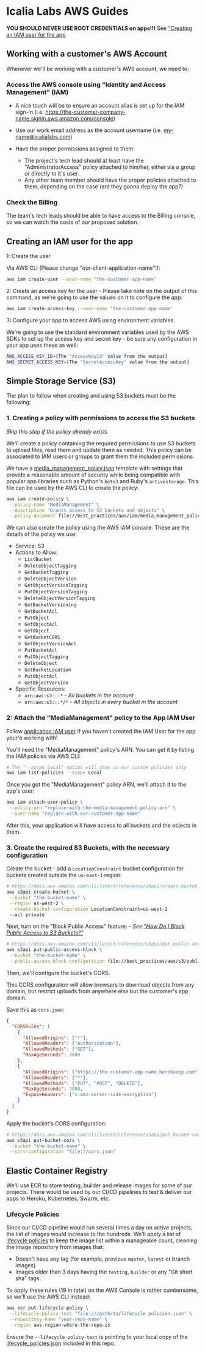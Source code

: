 # Icalia Labs AWS Guides

**YOU SHOULD NEVER USE ROOT CREDENTIALS on apps!!!** 
See ["Creating an IAM user for the app](#creating-an-iam-user-for-the-app)

## Working with a customer's AWS Account

Whenever we'll be working with a customer's AWS account, we need to:

### Access the AWS console using "Identity and Access Management" (IAM)

- A nice touch will be to ensure an account alias is set up for the IAM
    sign-in (i.e. https://the-customer-company-name.signin.aws.amazon.com/console)

- Use our work email address as the account username (i.e. my-name@icalialabs.com)

- Have the proper permissions assigned to them:
  - The project's tech lead should at least have the "AdministratorAccess"
    policy attached to him/her, either via a group or directly to it's user.
  - Any other team member should have the proper policies attached to them,
    depending on the case (are they gonna deploy the app?)

### Check the Billing

The team's tech leads should be able to have access to the Billing console, so
we can watch the costs of our proposed solution.

## Creating an IAM user for the app

1: Create the user

Via AWS CLI (Please change "our-client-application-name"!):

```bash
aws iam create-user --user-name "the-customer-app-name"
```

2: Create an access key for the user - Please take note on the output of this
command, as we're going to use the values on it to configure the app:

```bash
aws iam create-access-key --user-name "the-customer-app-name"
```

3: Configure your app to access AWS using environment variables

We're going to use the standard environment variables used by the AWS SDKs to
set up the access key and secret key - be sure any configuration in your app uses these as well:

```bash
AWS_ACCESS_KEY_ID=[The "AccessKeyId" value from the output]
AWS_SECRET_ACCESS_KEY=[The "SecretAccessKey" value from the output]
```

## Simple Storage Service (S3)

The plan to follow when creating and using S3 buckets must be the following:

### 1. Creating a policy with permissions to access the S3 buckets

*Skip this step if the policy already exists*

We'll create a policy containing the required permissions to use S3 
buckets to upload files, read them and update them as needed. This policy can be
associated to IAM users or groups to grant them the included permissions.

We have a [media_management_policy.json](aws/iam/media_management_policy.json)
template with settings that provide a reasonable amount of security while being
compatible with popular app libraries such as Python's `boto3` and Ruby's
`activestorage`. This file can be used by the AWS CLI to create the policy:

```bash
aws iam create-policy \
 --policy-name "MediaManagement" \
 --description "Grants access to S3 buckets and objects" \
 --policy-document file://best_practices/aws/iam/media_management_policy.json
```

We can also create the policy using the AWS IAM console. These are the details
of the policy we use:

- Service: S3
- Actions to Allow:
  * `ListBucket`
  * `DeleteObjectTagging`
  * `GetBucketTagging`
  * `DeleteObjectVersion`
  * `GetObjectVersionTagging`
  * `PutObjectVersionTagging`
  * `DeleteObjectVersionTagging`
  * `GetBucketVersioning`
  * `GetBucketAcl`
  * `PutObject`
  * `GetObjectAcl`
  * `GetObject`
  * `GetBucketCORS`
  * `GetObjectVersionAcl`
  * `PutBucketAcl`
  * `PutObjectTagging`
  * `DeleteObject`
  * `GetBucketLocation`
  * `PutObjectAcl`
  * `GetObjectVersion`
- Specific Resources:
  * `arn:aws:s3:::*` - *All buckets in the account*
  * `arn:aws:s3:::*/*` - *All objects in every bucket in the account*

### 2: Attach the "MediaManagement" policy to the App IAM User

Follow [application IAM user](#creating-an-iam-user-for-the-app) if you haven't
created the IAM User for the app your'e working with!

You'll need the "MediaManagement" policy's ARN. You can get it by listing
the IAM policies via AWS CLI:

```bash
# The "--scope Local" option will show us our custom policies only
aws iam list-policies --scope Local 
```

Once you got the "MediaManagement" policy ARN, we'll attach it to the app's
user:

```bash
aws iam attach-user-policy \
 --policy-arn "replace-with-the-media-management-policy-arn" \
 --user-name "replace-with-our-customer-app-name"
```

After this, your application will have access to all buckets and the objects in
them.

### 3. Create the required S3 Buckets, with the necessary configuration

Create the bucket - add a `LocationConstraint` bucket configuration for
buckets created outside the `us-east-1` region:

```bash
# https://docs.aws.amazon.com/cli/latest/reference/s3api/create-bucket.html
aws s3api create-bucket \
 --bucket "the-bucket-name" \
 --region us-west-2 \
 --create-bucket-configuration LocationConstraint=us-west-2
 --acl private
```

Next, turn on the "Block Public Access" feature: *- See ["How Do I Block Public Access to S3 Buckets?"](https://docs.aws.amazon.com/console/s3/publicaccess)*

```bash
# https://docs.aws.amazon.com/cli/latest/reference/s3api/put-public-access-block.html
aws s3api put-public-access-block \
 --bucket "the-bucket-name" \
 --public-access-block-configuration file://best_practices/aws/s3/public_access_block_config.json
```

Then, we'll configure the bucket's CORS.

This CORS configuration will allow browsers to download objects from any domain,
but restrict uploads from anywhere else but the customer's app domain.

Save this as `cors.json`:

```json
{
  "CORSRules": [
    {
      "AllowedOrigins": ["*"],
      "AllowedHeaders": ["Authorization"],
      "AllowedMethods": ["GET"],
      "MaxAgeSeconds": 3000
    },
    {
      "AllowedOrigins": ["https://the-customer-app-name.herokuapp.com"],
      "AllowedHeaders": ["*"],
      "AllowedMethods": ["PUT", "POST", "DELETE"],
      "MaxAgeSeconds": 3000,
      "ExposeHeaders": ["x-amz-server-side-encryption"]
    }
  ]
}
```

Apply the bucket's CORS configuration:

```bash
# https://docs.aws.amazon.com/cli/latest/reference/s3api/put-bucket-cors.html
aws s3api put-bucket-cors \
 --bucket "the-bucket-name" \
 --cors-configuration "file://cors.json"
```

## Elastic Container Registry

We'll use ECR to store testing, builder and release images for some of our
projects. There would be used by our CI/CD pipelines to test & deliver our apps
to Heroku, Kubernetes, Swarm, etc.

### Lifecycle Policies

Since our CI/CD pipeline would run several times a day on active projects, the
list of images would increase to the hundreds. We'll apply a list of [lifecycle
policies](aws/ecr/lifecycle_policies.json) to keep the image list within a
manageable count, cleaning the image repository from images that:

- Doesn't have any tag (for example, previous `master`, `latest` or branch
  images)
- Images older than 3 days having the `testing`, `builder` or any
  "Git short sha" tags.

To apply these rules (19 in total) on the AWS Console is rather cumbersome, so
we'll use the AWS CLI instead:

```bash
aws ecr put-lifecycle-policy \
 --lifecycle-policy-text "file:///path/to/lifecycle_policies.json" \
 --repository-name "your-repo-name" \
 --region aws-region-where-the-repo-is
```

Ensure the `--lifecycle-policy-text` is pointing to your local copy of the
[lifecycle_policies.json](aws/ecr/lifecycle_policies.json) included in this repo.
